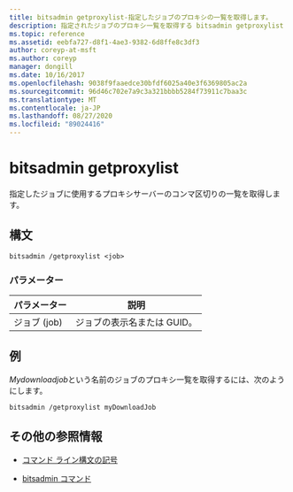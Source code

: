 ```yaml
---
title: bitsadmin getproxylist-指定したジョブのプロキシの一覧を取得します。
description: 指定されたジョブのプロキシ一覧を取得する bitsadmin getproxylist コマンドの参照記事です。
ms.topic: reference
ms.assetid: eebfa727-d8f1-4ae3-9382-6d8ffe8c3df3
author: coreyp-at-msft
ms.author: coreyp
manager: dongill
ms.date: 10/16/2017
ms.openlocfilehash: 9038f9faaedce30bfdf6025a40e3f6369805ac2a
ms.sourcegitcommit: 96d46c702e7a9c3a321bbbb5284f73911c7baa3c
ms.translationtype: MT
ms.contentlocale: ja-JP
ms.lasthandoff: 08/27/2020
ms.locfileid: "89024416"
---
```

# <a name="bitsadmin-getproxylist"></a>bitsadmin getproxylist

指定したジョブに使用するプロキシサーバーのコンマ区切りの一覧を取得します。

## <a name="syntax"></a>構文

```
bitsadmin /getproxylist <job>
```

### <a name="parameters"></a>パラメーター

| パラメーター | 説明 |
| -------------- | -------------- |
| ジョブ (job) | ジョブの表示名または GUID。 |

## <a name="examples"></a>例

*Mydownloadjob*という名前のジョブのプロキシ一覧を取得するには、次のようにします。

```
bitsadmin /getproxylist myDownloadJob
```

## <a name="additional-references"></a>その他の参照情報

- [コマンド ライン構文の記号](command-line-syntax-key.md)

- [bitsadmin コマンド](bitsadmin.md)
